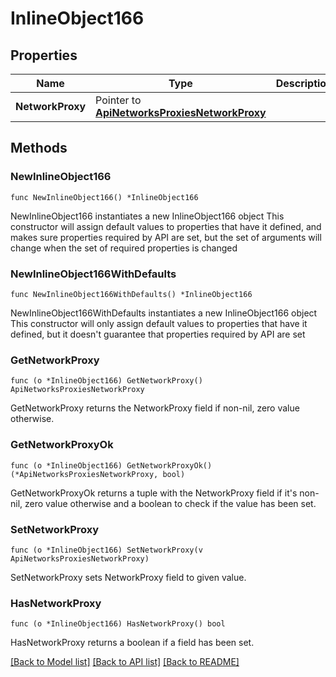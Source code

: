 # InlineObject166

## Properties

Name | Type | Description | Notes
------------ | ------------- | ------------- | -------------
**NetworkProxy** | Pointer to [**ApiNetworksProxiesNetworkProxy**](_api_networks_proxies_networkProxy.md) |  | [optional] 

## Methods

### NewInlineObject166

`func NewInlineObject166() *InlineObject166`

NewInlineObject166 instantiates a new InlineObject166 object
This constructor will assign default values to properties that have it defined,
and makes sure properties required by API are set, but the set of arguments
will change when the set of required properties is changed

### NewInlineObject166WithDefaults

`func NewInlineObject166WithDefaults() *InlineObject166`

NewInlineObject166WithDefaults instantiates a new InlineObject166 object
This constructor will only assign default values to properties that have it defined,
but it doesn't guarantee that properties required by API are set

### GetNetworkProxy

`func (o *InlineObject166) GetNetworkProxy() ApiNetworksProxiesNetworkProxy`

GetNetworkProxy returns the NetworkProxy field if non-nil, zero value otherwise.

### GetNetworkProxyOk

`func (o *InlineObject166) GetNetworkProxyOk() (*ApiNetworksProxiesNetworkProxy, bool)`

GetNetworkProxyOk returns a tuple with the NetworkProxy field if it's non-nil, zero value otherwise
and a boolean to check if the value has been set.

### SetNetworkProxy

`func (o *InlineObject166) SetNetworkProxy(v ApiNetworksProxiesNetworkProxy)`

SetNetworkProxy sets NetworkProxy field to given value.

### HasNetworkProxy

`func (o *InlineObject166) HasNetworkProxy() bool`

HasNetworkProxy returns a boolean if a field has been set.


[[Back to Model list]](../README.md#documentation-for-models) [[Back to API list]](../README.md#documentation-for-api-endpoints) [[Back to README]](../README.md)


